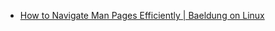 * [How to Navigate Man Pages Efficiently | Baeldung on Linux](https://www.baeldung.com/linux/man-pages)
